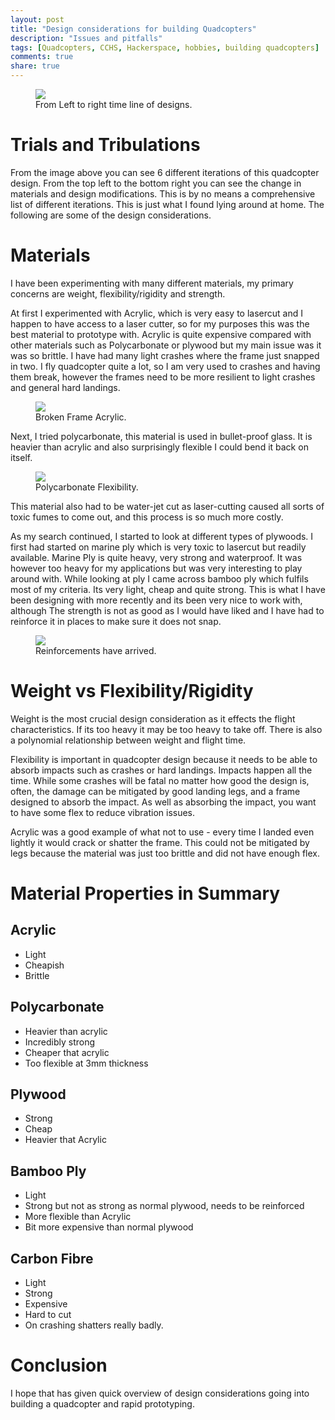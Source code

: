 ```yaml
---
layout: post
title: "Design considerations for building Quadcopters"
description: "Issues and pitfalls"
tags: [Quadcopters, CCHS, Hackerspace, hobbies, building quadcopters]
comments: true
share: true
---
```

<figure>
	<a href="{{ site.url }}/images/post_images/IMG_0555_frames.jpg"><img src="{{ site.url }}/images/post_images/IMG_0555_frames.jpg"></a>
	<figcaption><a>From Left to right time line of designs</a>.</figcaption>
</figure>



# Trials and Tribulations

From the image above you can see 6 different iterations of this quadcopter design.
From the top left to the bottom right you can see the change in materials and design modifications.
This is by no means a comprehensive list of different iterations. This is just what I found lying around at home. The following are some of the design considerations. 

# Materials
I have been experimenting with many different materials, my primary concerns are weight, flexibility/rigidity and strength.

At first I experimented with Acrylic, which is very easy to lasercut and I happen to have access to a laser cutter, so for my purposes this was the best material to prototype with. Acrylic is quite expensive compared with other materials such as Polycarbonate or plywood but my main issue was it was so brittle. I have had many light crashes where the frame just snapped in two. I fly quadcopter quite a lot, so I am very used to crashes and having them break, however the frames need to be more resilient to light crashes and general hard landings.

<figure>
	<a href="{{ site.url }}/images/post_images/DSC_0960.JPG"><img src="{{ site.url }}/images/post_images/DSC_0960.JPG"></a>
	<figcaption><a>Broken Frame Acrylic</a>.</figcaption>
</figure>

Next, I tried polycarbonate, this material is used in bullet-proof glass. It is heavier than acrylic and also surprisingly flexible I could bend it back on itself.

<figure>
	<a href="{{ site.url }}/images/post_images/DSC_0958.JPG"><img src="{{ site.url }}/images/post_images/DSC_0958.JPG"></a>
	<figcaption><a>Polycarbonate Flexibility</a>.</figcaption>
</figure>

This material also had to be water-jet cut as laser-cutting caused all sorts of toxic fumes to come out, and this process is so much more costly.

As my search continued, I started to look at different types of plywoods. I first had started on marine ply which is very toxic to lasercut but readily available. Marine Ply is quite heavy, very strong and waterproof. It was however too heavy for my applications but was very interesting to play around with. 
While looking at ply I came across bamboo ply which fulfils most of my criteria. Its very light, cheap and quite strong. This is what I have been designing with more recently and its been very nice to work with, although The strength is not as good as I would have liked and I have had to reinforce it in places to make sure it does not snap.

<figure>
	<a href="{{ site.url }}/images/post_images/IMG_0703.JPG"><img src="{{ site.url }}/images/post_images/IMG_0703.JPG"></a>
	<figcaption><a>Reinforcements have arrived</a>.</figcaption>
</figure>


# Weight vs Flexibility/Rigidity

Weight is the most crucial design consideration as it effects the flight characteristics. If its too heavy it may be too heavy to take off. There is also a polynomial relationship between weight and flight time.

Flexibility is important in quadcopter design because it needs to be able to absorb impacts such as crashes or hard landings. Impacts happen all the time. While some crashes will be fatal no matter how good the design is, often, the damage can be mitigated by good landing legs,  and a frame designed to absorb the impact. As well as absorbing the impact, you want to have some flex to reduce vibration issues.

Acrylic was a good example of what not to use - every time I landed even lightly it would crack or shatter the frame. This could not be mitigated by legs because the material was just too brittle and did not have enough flex.


# Material Properties in Summary 

## Acrylic
* Light 
* Cheapish
* Brittle

## Polycarbonate
* Heavier than acrylic 
* Incredibly strong 
* Cheaper that acrylic 
* Too flexible at 3mm thickness 

## Plywood
* Strong
* Cheap 
* Heavier that Acrylic 

## Bamboo Ply
* Light 
* Strong but not as strong as normal plywood, needs to be reinforced
* More flexible than Acrylic 
* Bit more expensive than normal plywood

## Carbon Fibre
* Light
* Strong
* Expensive 
* Hard to cut
* On crashing shatters really badly. 

# Conclusion

I hope that has given quick overview of design considerations going into building a quadcopter and rapid prototyping. 






